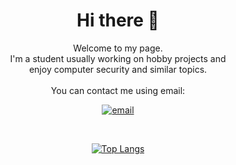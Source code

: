 <!-- <div align=center>
    <img src="./NjL.png" alt="Under Construction">
</div> -->
<div align=center>
    <h1> Hi there 👋 </h1>
    Welcome to my page. <br>
    I'm a student usually working on hobby projects and<br> enjoy computer security and similar topics. <br>
</div>

<div align=center>
    <br>
    You can contact me using email:

[![email](https://img.shields.io/badge/email-n1nj4r8%40dnmx.org-lightgrey)](mailto:n1nj4r8@dnmx.org)

</div>
<br>
<div align=center>

[![Top Langs](https://github-readme-stats.vercel.app/api/top-langs/?username=ninja-left&layout=compact&theme=vision-friendly-dark)](https://github.com/anuraghazra/github-readme-stats)

</div>

